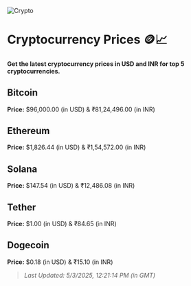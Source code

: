 
![Crypto](https://www.techguide.com.au/wp-content/uploads/2020/11/crypto3.jpeg)

# Cryptocurrency Prices 🪙📈

#### Get the latest cryptocurrency prices in USD and INR for top 5 cryptocurrencies.

## Bitcoin

**Price:** $96,000.00 (in USD) & ₹81,24,496.00 (in INR)

## Ethereum

**Price:** $1,826.44 (in USD) & ₹1,54,572.00 (in INR)

## Solana

**Price:** $147.54 (in USD) & ₹12,486.08 (in INR)

## Tether

**Price:** $1.00 (in USD) & ₹84.65 (in INR)

## Dogecoin

**Price:** $0.18 (in USD) & ₹15.10 (in INR)

> _Last Updated: 5/3/2025, 12:21:14 PM (in GMT)_
